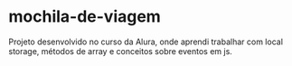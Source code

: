 # mochila-de-viagem
Projeto desenvolvido no curso da Alura, onde aprendi trabalhar com local storage, métodos de array e conceitos sobre eventos em js.
